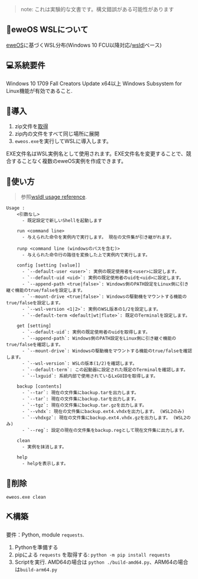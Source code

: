> note: これは実験的な文書です。構文錯誤がある可能性があります


## 🐑eweOS WSLについて

[eweOS](https://os.ewe.moe/)に基づくWSL分布(Windows 10 FCU以降対応/[wsldl](https://github.com/yuk7/wsldl)ベース)

## 💻系統要件

Windows 10 1709 Fall Creators Update x64以上
Windows Subsystem for Linux機能が有効であること.

## 💾導入

1. zip文件を[取得](https://github.com/YisuiDenghua/eweOS-WSL/releases)
2. zip内の文件をすべて同じ場所に展開
3. `eweos.exe`を実行してWSLに導入します。

EXE文件名はWSL実例名として使用されます。EXE文件名を変更することで、競合することなく複数のeweOS実例を作成できます。

## 📝使い方

> 参照[wsldl usage reference](https://github.com/yuk7/wsldl#how-to-usefor-installed-instance).

```dos
Usage :
    <引数なし>
      - 既定設定で新しいShellを起動します

    run <command line>
      - 与えられた命令を実例内で実行します。 現在の文件集が引き継がれます。

    runp <command line (windowsのパスを含む)>
      - 与えられた命令行の路径を変換した上で実例内で実行します。

    config [setting [value]]
      - `--default-user <user>`: 実例の既定使用者を<user>に設定します。
      - `--default-uid <uid>`: 実例の既定使用者のuidを<uid>に設定します。
      - `--append-path <true|false>`: Windows側のPATH設定をLinux側に引き継ぐ機能のtrue/falseを設定します。
      - `--mount-drive <true|false>`: Windowsの駆動機をマウントする機能のtrue/falseを設定します。
      - `--wsl-version <1|2>`: 実例のWSL版本の1/2を設定します。
      - `--default-term <default|wt|flute>`: 既定のTerminalを設定します。

    get [setting]
      - `--default-uid`: 実例の既定使用者のuidを取得します。
      - `--append-path`: Windows側のPATH設定をLinux側に引き継ぐ機能のtrue/falseを確認します。
      - `--mount-drive`: Windowsの駆動機をマウントする機能のtrue/falseを確認します。
      - `--wsl-version`: WSLの版本(1/2)を確認します。
      - `--default-term`: この起動器に設定された既定のTerminalを確認します。
      - `--lxguid`: 系統内部で使用されているLxGUIDを取得します。

    backup [contents]
      - `--tar`: 現在の文件集にbackup.tarを出力します。
      - `--tar`: 現在の文件集にbackup.tarを出力します。
      - `--tgz`: 現在の文件集にbackup.tar.gzを出力します。
      - `--vhdx`: 現在の文件集にbackup.ext4.vhdxを出力します。 (WSL2のみ)
      - `--vhdxgz`: 現在の文件集にbackup.ext4.vhdx.gzを出力します。 (WSL2のみ)
      - `--reg`: 設定の現在の文件集をbackup.regとして現在文件集に出力します。
      
    clean
      - 実例を抹消します。

    help
      - helpを表示します。
```
## 🚮削除

`eweos.exe clean`

## ⛏構築

要件：Python, module `requests`.

1. Pythonを準備する
2. pipによる `requests` を取得する: `python -m pip install requests`
3. Scriptを実行. AMD64の場合は `python ./build-amd64.py`、ARM64の場合は`build-arm64.py`
